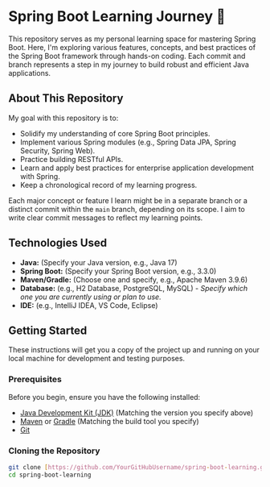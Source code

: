 # Spring Boot Learning Journey 🚀

This repository serves as my personal learning space for mastering Spring Boot. Here, I'm exploring various features, concepts, and best practices of the Spring Boot framework through hands-on coding. Each commit and branch represents a step in my journey to build robust and efficient Java applications.

## About This Repository

My goal with this repository is to:
* Solidify my understanding of core Spring Boot principles.
* Implement various Spring modules (e.g., Spring Data JPA, Spring Security, Spring Web).
* Practice building RESTful APIs.
* Learn and apply best practices for enterprise application development with Spring.
* Keep a chronological record of my learning progress.

Each major concept or feature I learn might be in a separate branch or a distinct commit within the `main` branch, depending on its scope. I aim to write clear commit messages to reflect my learning points.

## Technologies Used

* **Java:** (Specify your Java version, e.g., Java 17)
* **Spring Boot:** (Specify your Spring Boot version, e.g., 3.3.0)
* **Maven/Gradle:** (Choose one and specify, e.g., Apache Maven 3.9.6)
* **Database:** (e.g., H2 Database, PostgreSQL, MySQL) - *Specify which one you are currently using or plan to use.*
* **IDE:** (e.g., IntelliJ IDEA, VS Code, Eclipse)

## Getting Started

These instructions will get you a copy of the project up and running on your local machine for development and testing purposes.

### Prerequisites

Before you begin, ensure you have the following installed:

* [Java Development Kit (JDK)](https://www.oracle.com/java/technologies/downloads/) (Matching the version you specify above)
* [Maven](https://maven.apache.org/download.cgi) or [Gradle](https://gradle.org/install/) (Matching the build tool you specify)
* [Git](https://git-scm.com/downloads)

### Cloning the Repository

```bash
git clone [https://github.com/YourGitHubUsername/spring-boot-learning.git](https://github.com/YourGitHubUsername/spring-boot-learning.git)
cd spring-boot-learning

